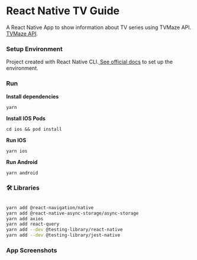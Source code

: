 # React Native TV Guide

A React Native App to show information about TV series using TVMaze API.
[TVMaze API](https://www.tvmaze.com/api).

### Setup Environment

Project created with React Native CLI.[ See official docs](https://reactnative.dev/docs/environment-setup) to set up the environment.

### Run

**Install dependencies**

```
yarn
```

**Install IOS Pods**

```
cd ios && pod install
```

**Run IOS**

```
yarn ios
```

**Run Android**

```
yarn android
```

### 🛠 Libraries

```bash

yarn add @react-navigation/native
yarn add @react-native-async-storage/async-storage
yarn add axios
yarn add react-query
yarn add --dev @testing-library/react-native
yarn add --dev @testing-library/jest-native

```


### App Screenshots

